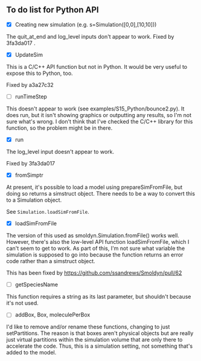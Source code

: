 ## To do list for Python API

- [x] Creating new simulation (e.g. s=Simulation([0,0],[10,10]))

The quit_at_end and log_level inputs don't appear to work. Fixed by 3fa3da017 .

- [x] UpdateSim

This is a C/C++ API function but not in Python. It would be very useful to
expose this to Python, too.

Fixed by a3a27c32

- [ ] runTimeStep

This doesn't appear to work (see examples/S15_Python/bounce2.py). It does run,
but it isn't showing graphics or outputting any results, so I'm not sure what's
wrong. I don't think that I've checked the C/C++ library for this function, so
the problem might be in there.

- [x] run

The log_level input doesn't appear to work.

Fixed by 3fa3da017

- [x] fromSimptr

At present, it's possible to load a model using prepareSimFromFile, but doing
so returns a simstruct object. There needs to be a way to convert this to a
Simulation object.

See `Simulation.loadSimFromFile`.


- [x]  loadSimFromFile

The version of this used as smoldyn.Simulation.fromFile() works well. However,
there's also the low-level API function loadSimFromFile, which I can't seem to
get to work. As part of this, I'm not sure what variable the simulation is
supposed to go into because the function returns an error code rather than a
simstruct object.

This has been fixed by https://github.com/ssandrews/Smoldyn/pull/62


- [ ] getSpeciesName

This function requires a string as its last parameter, but shouldn't because
it's not used.


- [ ] addBox, Box, moleculePerBox

I'd like to remove and/or rename these functions, changing to just
setPartitions. The reason is that boxes aren't physical objects but are really
just virtual partitions within the simulation volume that are only there to
accelerate the code. Thus, this is a simulation setting, not something that's
added to the model.
